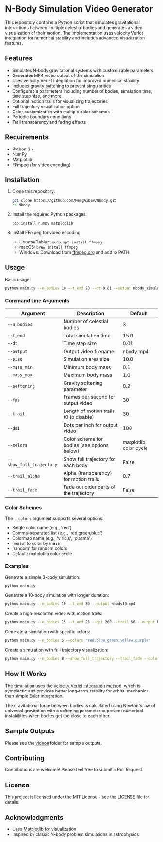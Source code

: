 # N-Body Simulation Video Generator

This repository contains a Python script that simulates gravitational interactions between multiple celestial bodies and generates a video visualization of their motion. The implementation uses velocity Verlet integration for numerical stability and includes advanced visualization features.


## Features

- Simulates N-body gravitational systems with customizable parameters
- Generates MP4 video output of the simulation
- Uses velocity Verlet integration for improved numerical stability
- Includes gravity softening to prevent singularities
- Configurable parameters including number of bodies, simulation time, time step size, and more
- Optional motion trails for visualizing trajectories
- Full trajectory visualization option
- Color customization with multiple color schemes
- Periodic boundary conditions
- Trail transparency and fading effects

## Requirements

- Python 3.x
- NumPy
- Matplotlib
- FFmpeg (for video encoding)

## Installation

1. Clone this repository:
   ```bash
   git clone https://github.com/MengAiDev/Nbody.git
   cd Nbody
   ```

2. Install the required Python packages:
   ```bash
   pip install numpy matplotlib
   ```

3. Install FFmpeg for video encoding:
   - Ubuntu/Debian: `sudo apt install ffmpeg`
   - macOS: `brew install ffmpeg`
   - Windows: Download from [ffmpeg.org](https://ffmpeg.org/download.html) and add to PATH

## Usage

Basic usage:
```bash
python main.py --n_bodies 10 --t_end 20 --dt 0.01 --output nbody_simulation.mp4
```

### Command Line Arguments

| Argument | Description | Default |
|---------|-------------|---------|
| `--n_bodies` | Number of celestial bodies | 3 |
| `--t_end` | Total simulation time | 15.0 |
| `--dt` | Time step size | 0.01 |
| `--output` | Output video filename | nbody.mp4 |
| `--size` | Simulation area size | 10.0 |
| `--mass_min` | Minimum body mass | 0.1 |
| `--mass_max` | Maximum body mass | 1.0 |
| `--softening` | Gravity softening parameter | 0.2 |
| `--fps` | Frames per second for output video | 30 |
| `--trail` | Length of motion trails (0 to disable) | 30 |
| `--dpi` | Dots per inch for output video | 100 |
| `--colors` | Color scheme for bodies (see options below) | matplotlib color cycle |
| `--show_full_trajectory` | Show full trajectory for each body | False |
| `--trail_alpha` | Alpha (transparency) for motion trails | 0.7 |
| `--trail_fade` | Fade out older parts of the trajectory | False |

### Color Schemes

The `--colors` argument supports several options:
- Single color name (e.g., 'red')
- Comma-separated list (e.g., 'red,green,blue')
- Colormap name (e.g., 'viridis', 'plasma')
- 'mass' to color by mass
- 'random' for random colors
- Default: matplotlib color cycle

### Examples

Generate a simple 3-body simulation:
```bash
python main.py
```

Generate a 10-body simulation with longer duration:
```bash
python main.py --n_bodies 10 --t_end 30 --output nbody10.mp4
```

Create a high-resolution video with motion trails:
```bash
python main.py --n_bodies 15 --t_end 25 --dpi 200 --trail 50 --output high_res_nbody.mp4
```

Generate a simulation with specific colors:
```bash
python main.py --n_bodies 5 --colors "red,blue,green,yellow,purple"
```

Create a simulation with full trajectory visualization:
```bash
python main.py --n_bodies 8 --show_full_trajectory --trail_fade --colors viridis
```

## How It Works

The simulation uses the [velocity Verlet integration method](https://en.wikipedia.org/wiki/Verlet_integration#Velocity_Verlet), which is symplectic and provides better long-term stability for orbital mechanics than simple Euler integration.

The gravitational force between bodies is calculated using Newton's law of universal gravitation with a softening parameter to prevent numerical instabilities when bodies get too close to each other.

## Sample Outputs

Please see the [videos](videos) folder for sample outputs.

## Contributing

Contributions are welcome! Please feel free to submit a Pull Request.

## License

This project is licensed under the MIT License - see the [LICENSE](LICENSE) file for details.

## Acknowledgments

- Uses [Matplotlib](https://matplotlib.org/) for visualization
- Inspired by classic N-body problem simulations in astrophysics
